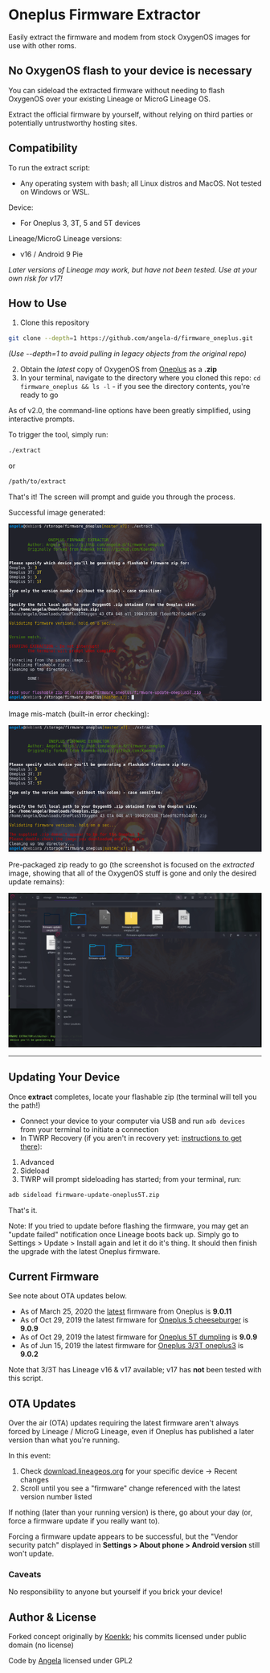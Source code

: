 # Oneplus Firmware Extractor
Easily extract the firmware and modem from stock OxygenOS images for use with other roms.

## No OxygenOS flash to your device is necessary
You can sideload the extracted firmware without needing to flash OxygenOS over your existing Lineage or MicroG Lineage OS.

Extract the official firmware by yourself, without relying on third parties or potentially untrustworthy hosting sites.

## Compatibility
To run the extract script:
- Any operating system with bash; all Linux distros and MacOS.  Not tested on Windows or WSL.

Device:
- For Oneplus 3, 3T, 5 and 5T devices

Lineage/MicroG Lineage versions:
- v16 / Android 9 Pie

*Later versions of Lineage may work, but have not been tested.  Use at your own risk for v17!*

## How to Use
1. Clone this repository
```bash
git clone --depth=1 https://github.com/angela-d/firmware_oneplus.git
```
*(Use --depth=1 to avoid pulling in legacy objects from the original repo)*

2. Obtain the *latest* copy of OxygenOS from [Oneplus](https://www.oneplus.com/support/softwareupgrade) as a **.zip**
3. In your terminal, navigate to the directory where you cloned this repo: `cd firmware_oneplus && ls -l` - if you see the directory contents, you're ready to go

As of v2.0, the command-line options have been greatly simplified, using interactive prompts.

To trigger the tool, simply run:

```bash
./extract
```
or
```bash
/path/to/extract
```
That's it!  The screen will prompt and guide you through the process.

Successful image generated:

![Flashable Firmware Generated](./img/flashable.png)


Image mis-match (built-in error checking):

![Image Mis-Match](./img/invalid-img.png)


Pre-packaged zip ready to go (the screenshot is focused on the *extracted* image, showing that all of the OxygenOS stuff is gone and only the desired update remains):

![Generated Image](./img/generated-files.png)

***

## Updating Your Device
Once **extract** completes, locate your flashable zip (the terminal will tell you the path!)

- Connect your device to your computer via USB and run `adb devices` from your terminal to initiate a connection
- In TWRP Recovery (if you aren't in recovery yet: [instructions to get there](boot-into-recovery.md)):


1. Advanced
2. Sideload
3. TWRP will prompt sideloading has started; from your terminal, run:
```bash
adb sideload firmware-update-oneplus5T.zip
```

That's it.

Note: If you tried to update before flashing the firmware, you may get an "update failed" notification once Lineage boots back up.  Simply go to Settings > Update > Install again and let it do it's thing.  It should then finish the upgrade with the latest Oneplus firmware.

## Current Firmware
See note about OTA updates below.
- As of March 25, 2020 the [latest](https://www.oneplus.com/support/softwareupgrade) firmware from Oneplus is **9.0.11**
- As of Oct 29, 2019 the latest firmware for [Oneplus 5 cheeseburger](https://review.lineageos.org/c/LineageOS/android_device_oneplus_cheeseburger/+/262655/1/board-info.txt) is **9.0.9**
- As of Oct 29, 2019 the latest firmware for [Oneplus 5T dumpling](https://review.lineageos.org/c/LineageOS/android_device_oneplus_dumpling/+/262654/) is **9.0.9**
- As of Jun 15, 2019 the latest firmware for [Oneplus 3/3T oneplus3](https://github.com/LineageOS/android_device_oneplus_oneplus3/commit/97803deb60f30939ba2c3fa8637a7812f89c5b1b) is **9.0.2**

Note that 3/3T has Lineage v16 & v17 available; v17 has **not** been tested with this script.

## OTA Updates
Over the air (OTA) updates requiring the latest firmware aren't always forced by Lineage / MicroG Lineage, even if Oneplus has published a later version than what you're running.

In this event:
1. Check [download.lineageos.org](https://download.lineageos.org/) for your specific device -> Recent changes
2. Scroll until you see a "firmware" change referenced with the latest version number listed

If nothing (later than your running version) is there, go about your day (or, force a firmware update if you really want to).

Forcing a firmware update appears to be successful, but the "Vendor security patch" displayed in **Settings > About phone > Android version** still won't update.


### Caveats
No responsibility to anyone but yourself if you brick your device!

## Author & License
Forked concept originally by [Koenkk](https://github.com/Koenkk/firmware_oneplus); his commits licensed under public domain (no license)

Code by [Angela](https://github.com/angela-d) licensed under GPL2
